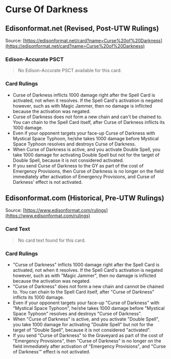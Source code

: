 # Curse Of Darkness

## Edisonformat.net (Revised, Post-UTW Rulings)

Source: [https://edisonformat.net/card?name=Curse%20of%20Darkness](https://edisonformat.net/card?name=Curse%20of%20Darkness)

### Edison-Accurate PSCT

> No Edison-Accurate PSCT available for this card.

### Card Rulings

*   Curse of Darkness inflicts 1000 damage right after the Spell Card is activated, not when it resolves. If the Spell Card's activation is negated however, such as with Magic Jammer, then no damage is inflicted because the activation was negated.
*   Curse of Darkness does not form a new chain and can't be chained to. You can chain to the Spell Card itself, after Curse of Darkness inflicts its 1000 damage.
*   Even if your opponent targets your face-up Curse of Darkness with Mystical Space Typhoon, he/she takes 1000 damage before Mystical Space Typhoon resolves and destroys Curse of Darkness.
*   When Curse of Darkness is active, and you activate Double Spell, you take 1000 damage for activating Double Spell but not for the target of Double Spell, because it is not considered activated.
*   If you send Curse of Darkness to the GY as part of the cost of Emergency Provisions, then Curse of Darkness is no longer on the field immediately after activation of Emergency Provisions, and Curse of Darkness' effect is not activated.


## Edisonformat.com (Historical, Pre-UTW Rulings)

Source: [https://www.edisonformat.com/rulings](https://www.edisonformat.com/rulings)

### Card Text

> No card text found for this card.

### Card Rulings

*   "Curse of Darkness" inflicts 1000 damage right after the Spell Card is activated, not when it resolves. If the Spell Card's activation is negated however, such as with "Magic Jammer", then no damage is inflicted because the activation was negated.
*   "Curse of Darkness" does not form a new chain and cannot be chained to. You can chain to the Spell Card itself, after "Curse of Darkness" inflicts its 1000 damage.
*   Even if your opponent targets your face-up "Curse of Darkness" with "Mystical Space Typhoon", he/she takes 1000 damage before "Mystical Space Typhoon" resolves and destroys "Curse of Darkness".
*   When "Curse of Darkness" is active, and you activate "Double Spell", you take 1000 damage for activating "Double Spell" but not for the target of "Double Spell", because it is not considered "activated".
*   If you send "Curse of Darkness" to the Graveyard as part of the cost of "Emergency Provisions", then "Curse of Darkness" is no longer on the field immediately after activation of "Emergency Provisions", and "Curse of Darkness'" effect is not activated.



